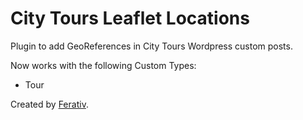 City Tours Leaflet Locations
========================

Plugin to add GeoReferences in City Tours Wordpress custom posts.

Now works with the following Custom Types:

* Tour

Created by [Ferativ](https://ferativ.com).
